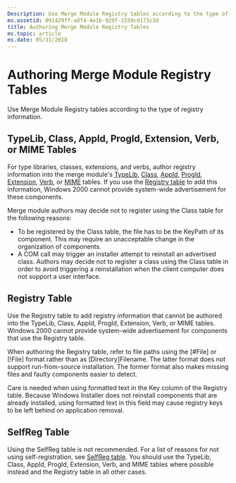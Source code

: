 ```yaml
---
Description: Use Merge Module Registry tables according to the type of registry information.
ms.assetid: 091429ff-a8f4-4e1b-929f-1559cd173c3d
title: Authoring Merge Module Registry Tables
ms.topic: article
ms.date: 05/31/2018
---
```


# Authoring Merge Module Registry Tables

Use Merge Module Registry tables according to the type of registry information.

## TypeLib, Class, AppId, ProgId, Extension, Verb, or MIME Tables

For type libraries, classes, extensions, and verbs, author registry information into the merge module's [TypeLib](typelib-table.md), [Class](class-table.md), [AppId](appid-table.md), [ProgId](progid-table.md), [Extension](extension-table.md), [Verb](verb-table.md), or [MIME](mime-table.md) tables. If you use the [Registry table](registry-table.md) to add this information, Windows 2000 cannot provide system-wide advertisement for these components.

Merge module authors may decide not to register using the Class table for the following reasons:

-   To be registered by the Class table, the file has to be the KeyPath of its component. This may require an unacceptable change in the organization of components.
-   A COM call may trigger an installer attempt to reinstall an advertised class. Authors may decide not to register a class using the Class table in order to avoid triggering a reinstallation when the client computer does not support a user interface.

## Registry Table

Use the Registry table to add registry information that cannot be authored into the TypeLib, Class, AppId, ProgId, Extension, Verb, or MIME tables. Windows 2000 cannot provide system-wide advertisement for components that use the Registry table.

When authoring the Registry table, refer to file paths using the \[\#File\] or \[!File\] format rather than as \[Directory\]Filename. The latter format does not support run-from-source installation. The former format also makes missing files and faulty components easier to detect.

Care is needed when using formatted text in the Key column of the Registry table. Because Windows Installer does not reinstall components that are already installed, using formatted text in this field may cause registry keys to be left behind on application removal.

## SelfReg Table

Using the SelfReg table is not recommended. For a list of reasons for not using self-registration, see [SelfReg table](selfreg-table.md). You should use the TypeLib, Class, AppId, ProgId, Extension, Verb, and MIME tables where possible instead and the Registry table in all other cases.

 

 



